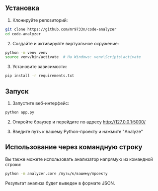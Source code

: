 ## Установка

1. Клонируйте репозиторий:
```bash
git clone https://github.com/mr9733n/code-analyzer
cd code-analyzer
```

2. Создайте и активируйте виртуальное окружение:
```bash
python -m venv venv
source venv/bin/activate  # На Windows: venv\Scripts\activate
```

3. Установите зависимости:
```bash
pip install -r requirements.txt
```

## Запуск

1. Запустите веб-интерфейс:
```bash
python app.py
```

2. Откройте браузер и перейдите по адресу http://127.0.0.1:5000/

3. Введите путь к вашему Python-проекту и нажмите "Analyze"

## Использование через командную строку

Вы также можете использовать анализатор напрямую из командной строки:

```bash
python -m analyzer.core /путь/к/вашему/проекту
```

Результат анализа будет выведен в формате JSON.

